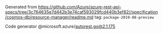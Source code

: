 Generated from https://github.com/Azure/azure-rest-api-specs/tree/3c764635e7d442b3e74caf593029fcd440b3ef82//specification/cosmos-db/resource-manager/readme.md tag: `package-2019-08-preview`

Code generator @microsoft.azure/autorest.go@2.1.175


